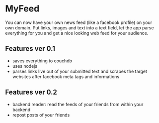 # MyFeed

You can now have your own news feed (like a facebook profile) on your own domain. Put links, images and text into a text field, let the app parse everything for you and get a nice looking web feed for your audience.

## Features ver 0.1
-  saves everything to couchdb
-  uses nodejs
- parses links live out of your submitted text and scrapes the target websites after facebook meta tags and informations

## Features ver 0.2
- backend reader: read the feeds of your friends from within your backend
- repost posts of your friends
